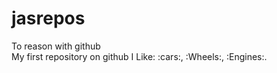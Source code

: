 # jasrepos
To reason with github   
My first repository on github
I Like: :cars:, :Wheels:, :Engines:.
